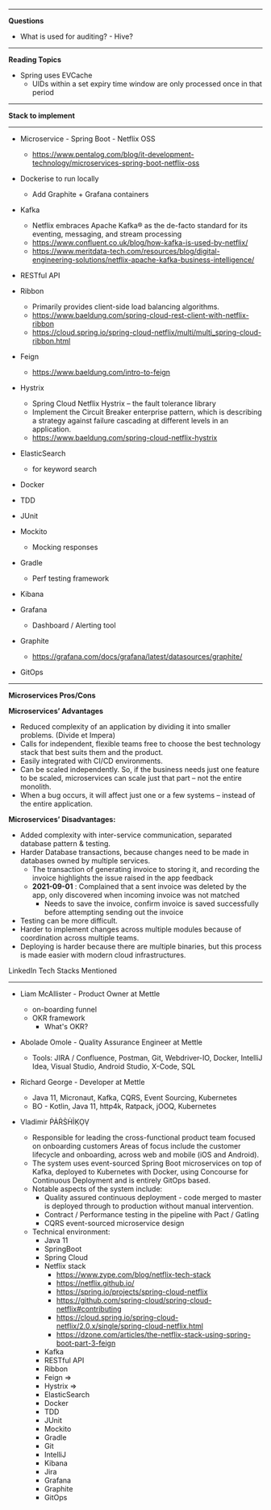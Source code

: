 ___
**Questions**
* What is used for auditing?  - Hive?

___ 
**Reading Topics**
* Spring uses EVCache
  * UIDs within a set expiry time window are only processed once in that period
___

**Stack to implement**
___

* Microservice - Spring Boot - Netflix OSS
  * https://www.pentalog.com/blog/it-development-technology/microservices-spring-boot-netflix-oss
* Dockerise to run locally
  * Add Graphite + Grafana containers

* Kafka
  * Netflix embraces Apache Kafka® as the de-facto standard for its eventing, messaging, and stream processing
  * https://www.confluent.co.uk/blog/how-kafka-is-used-by-netflix/
  * https://www.meritdata-tech.com/resources/blog/digital-engineering-solutions/netflix-apache-kafka-business-intelligence/
* RESTful API
* Ribbon
  * Primarily provides client-side load balancing algorithms.
  * https://www.baeldung.com/spring-cloud-rest-client-with-netflix-ribbon
  * https://cloud.spring.io/spring-cloud-netflix/multi/multi_spring-cloud-ribbon.html
* Feign
  * https://www.baeldung.com/intro-to-feign
* Hystrix 
  * Spring Cloud Netflix Hystrix – the fault tolerance library
  * Implement the Circuit Breaker enterprise pattern, which is describing a strategy against failure cascading at different levels in an application.
  * https://www.baeldung.com/spring-cloud-netflix-hystrix
* ElasticSearch
  * for keyword search
* Docker
* TDD
* JUnit
* Mockito
  * Mocking responses
* Gradle
  * Perf testing framework
* Kibana
* Grafana 
  * Dashboard / Alerting tool
* Graphite
  * https://grafana.com/docs/grafana/latest/datasources/graphite/
* GitOps

___

**Microservices Pros/Cons**

**Microservices’ Advantages**
* Reduced complexity of an application by dividing it into smaller problems. (Divide et Impera)
* Calls for independent, flexible teams free to choose the best technology stack that best suits them and the product.
* Easily integrated with CI/CD environments.
* Can be scaled independently. So, if the business needs just one feature to be scaled, microservices can scale just that part – not the entire monolith.
* When a bug occurs, it will affect just one or a few systems – instead of the entire application.

**Microservices’ Disadvantages:**
* Added complexity with inter-service communication, separated database pattern & testing.
* Harder Database transactions, because changes need to be made in databases owned by multiple services.
  * The transaction of generating invoice to storing it, and recording the invoice highlights the issue raised in the app feedback  
  * **2021-09-01** : Complained that a sent invoice was deleted by the app, only discovered when incoming invoice was not matched
    * Needs to save the invoice, confirm invoice is saved successfully before attempting sending out the invoice
* Testing can be more difficult.
* Harder to implement changes across multiple modules because of coordination across multiple teams.
* Deploying is harder because there are multiple binaries, but this process is made easier with modern cloud infrastructures.



LinkedIn Tech Stacks Mentioned
<HR>

* Liam McAllister - Product Owner at Mettle
  * on-boarding funnel
  * OKR framework
    * What's OKR?

* Abolade Omole - Quality Assurance Engineer at Mettle
  * Tools:
    JIRA / Confluence, Postman, Git, Webdriver-IO, Docker, IntelliJ Idea, Visual Studio, Android Studio, X-Code, SQL

* Richard George - Developer at Mettle
  * Java 11, Micronaut, Kafka, CQRS, Event Sourcing, Kubernetes
  - BO - Kotlin, Java 11, http4k, Ratpack, jOOQ, Kubernetes


* Vladimir ṖȦṘṠḢÌḲỌṾ
  * Responsible for leading the cross-functional product team focused on onboarding customers Areas of focus include the customer lifecycle and onboarding, across web and mobile (iOS and Android).
  * The system uses event-sourced Spring Boot microservices on top of Kafka, deployed to Kubernetes with Docker, using Concourse for Continuous Deployment and is entirely GitOps based.
  * Notable aspects of the system include:
    - Quality assured continuous deployment - code merged to master is deployed through to production without manual intervention.
    - Contract / Performance testing in the pipeline with Pact / Gatling
    - CQRS event-sourced microservice design
  * Technical environment: 
    * Java 11 
    * SpringBoot
    * Spring Cloud 
    * Netflix stack   
      * https://www.zype.com/blog/netflix-tech-stack
      * https://netflix.github.io/
      * https://spring.io/projects/spring-cloud-netflix
      * https://github.com/spring-cloud/spring-cloud-netflix#contributing
      * https://cloud.spring.io/spring-cloud-netflix/2.0.x/single/spring-cloud-netflix.html
      * https://dzone.com/articles/the-netflix-stack-using-spring-boot-part-3-feign
    * Kafka
    * RESTful API
    * Ribbon
    * Feign => 
    * Hystrix => 
    * ElasticSearch
    * Docker
    * TDD
    * JUnit
    * Mockito
    * Gradle
    * Git
    * IntelliJ
    * Kibana
    * Jira
    * Grafana
    * Graphite
    * GitOps